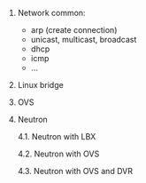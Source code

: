 1. Network common:

     * arp (create connection)
     * unicast, multicast, broadcast
     * dhcp
     * icmp
     * ...


2. Linux bridge

3. OVS

4. Neutron

    4.1. Neutron with LBX

    4.2. Neutron with OVS

    4.3. Neutron with OVS and DVR


